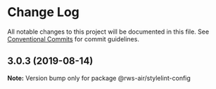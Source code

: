 # Change Log

All notable changes to this project will be documented in this file.
See [Conventional Commits](https://conventionalcommits.org) for commit guidelines.

## 3.0.3 (2019-08-14)

**Note:** Version bump only for package @rws-air/stylelint-config
